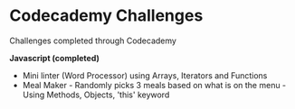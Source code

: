 # Codecademy Challenges
Challenges completed through Codecademy

**Javascript (completed)**
 - Mini linter (Word Processor) using Arrays, Iterators and Functions
 - Meal Maker - Randomly picks 3 meals based on what is on the menu - Using Methods, Objects, 'this' keyword
